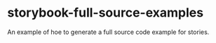 # storybook-full-source-examples

An example of hoe to generate a full source code example for stories.
